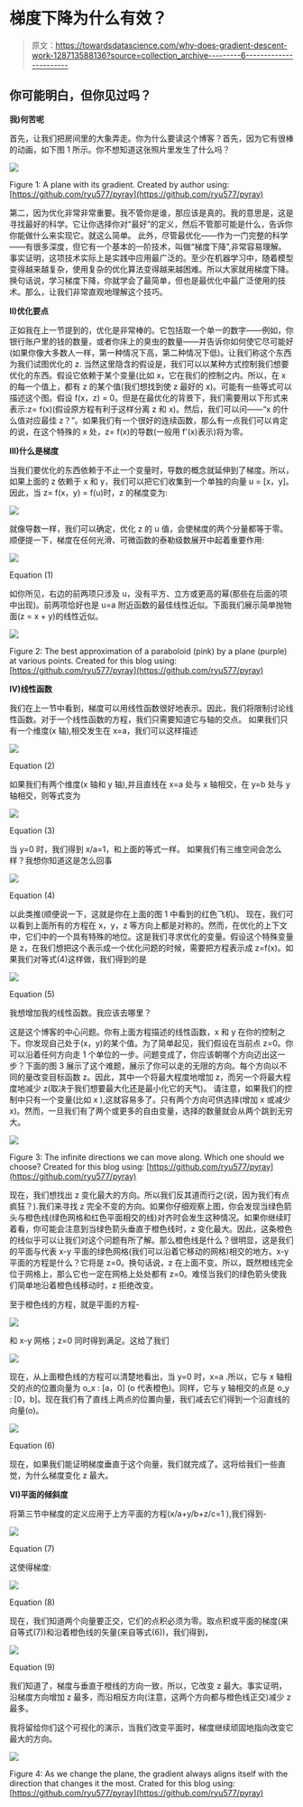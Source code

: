 # 梯度下降为什么有效？

> 原文：<https://towardsdatascience.com/why-does-gradient-descent-work-128713588136?source=collection_archive---------6----------------------->

## 你可能明白，但你见过吗？

**我)何苦呢**

首先，让我们把房间里的大象弄走。你为什么要读这个博客？首先，因为它有很棒的动画，如下图 1 所示。你不想知道这张照片里发生了什么吗？

![](img/2018e4218efedc910ffdb9afd90b61c3.png)

Figure 1: A plane with its gradient. Created by author using: [https://github.com/ryu577/pyray](https://github.com/ryu577/pyray)

第二，因为优化非常非常重要。我不管你是谁，那应该是真的。我的意思是，这是寻找最好的科学。它让你选择你对“最好”的定义，然后不管那可能是什么，告诉你你能做什么来实现它。就这么简单。
此外，尽管最优化——作为一门完整的科学——有很多深度，但它有一个基本的一阶技术，叫做“梯度下降”,非常容易理解。事实证明，这项技术实际上是实践中应用最广泛的。至少在机器学习中，随着模型变得越来越复杂，使用复杂的优化算法变得越来越困难。所以大家就用梯度下降。换句话说，学习梯度下降，你就学会了最简单，但也是最优化中最广泛使用的技术。那么，让我们非常直观地理解这个技巧。

**II)优化要点**

正如我在上一节提到的，优化是非常棒的。它包括取一个单一的数字——例如，你银行账户里的钱的数量，或者你床上的臭虫的数量——并告诉你如何使它尽可能好(如果你像大多数人一样，第一种情况下高，第二种情况下低)。让我们称这个东西为我们试图优化的 z.
当然这里隐含的假设是，我们可以以某种方式控制我们想要优化的东西。假设它依赖于某个变量(比如 x，它在我们的控制之内。所以，在 x 的每一个值上，都有 z 的某个值(我们想找到使 z 最好的 x)。可能有一些等式可以描述这个图。假设 f(x，z) = 0。但是在最优化的背景下，我们需要用以下形式来表示:z= f(x)(假设原方程有利于这样分离 z 和 x)。然后，我们可以问——“x 的什么值对应最佳 z？”。如果我们有一个很好的连续函数，那么有一点我们可以肯定的说，在这个特殊的 x 处，z= f(x)的导数(一般用 f'(x)表示)将为零。

**III)什么是梯度**

当我们要优化的东西依赖于不止一个变量时，导数的概念就延伸到了梯度。所以，如果上面的 z 依赖于 x 和 y，我们可以把它们收集到一个单独的向量 u = [x，y]。因此，当 z= f(x，y) = f(u)时，z 的梯度变为:

![](img/16b2ea39de4abf353e4caa1327d26527.png)

就像导数一样，我们可以确定，优化 z 的 u 值，会使梯度的两个分量都等于零。
顺便提一下，梯度在任何光滑、可微函数的泰勒级数展开中起着重要作用:

![](img/83b1baaf943e537fcd38bf252b92c2ee.png)

Equation (1)

如你所见，右边的前两项只涉及 u，没有平方、立方或更高的幂(那些在后面的项中出现)。前两项恰好也是 u=a 附近函数的最佳线性近似。下面我们展示简单抛物面(z = x + y)的线性近似。

![](img/f4b9c1a2460599fb429200efa4148d3e.png)

Figure 2: The best approximation of a paraboloid (pink) by a plane (purple) at various points. Created for this blog using: [https://github.com/ryu577/pyray](https://github.com/ryu577/pyray)

**IV)线性函数**

我们在上一节中看到，梯度可以用线性函数很好地表示。因此，我们将限制讨论线性函数。对于一个线性函数的方程，我们只需要知道它与轴的交点。
如果我们只有一个维度(x 轴),相交发生在 x=a，我们可以这样描述

![](img/299b66aad85d14b3a5ce9ca8c3f42c09.png)

Equation (2)

如果我们有两个维度(x 轴和 y 轴),并且直线在 x=a 处与 x 轴相交，在 y=b 处与 y 轴相交，则等式变为

![](img/771d40bc0f201f1132ec68f7c11c9407.png)

Equation (3)

当 y=0 时，我们得到 x/a=1，和上面的等式一样。
如果我们有三维空间会怎么样？我想你知道这是怎么回事

![](img/0e9586a9ad1e8b829742c90c9911669c.png)

Equation (4)

以此类推(顺便说一下，这就是你在上面的图 1 中看到的红色飞机)。
现在，我们可以看到上面所有的方程在 x，y，z 等方向上都是对称的。然而，在优化的上下文中，它们中的一个具有特殊的地位。这是我们寻求优化的变量。假设这个特殊变量是 z，在我们想把这个表示成一个优化问题的时候，需要把方程表示成 z=f(x)。如果我们对等式(4)这样做，我们得到的是

![](img/ef32a3ebf195a783811e97817610478b.png)

Equation (5)

我想增加我的线性函数。我应该去哪里？

这是这个博客的中心问题。你有上面方程描述的线性函数，x 和 y 在你的控制之下。你发现自己处于(x，y)的某个值。为了简单起见，我们假设在当前点 z=0。你可以沿着任何方向走 1 个单位的一步。问题变成了，你应该朝哪个方向迈出这一步？下面的图 3 展示了这个难题，展示了你可以走的无限的方向。每个方向以不同的量改变目标函数 z。因此，其中一个将最大程度地增加 z，而另一个将最大程度地减少 z(取决于我们想要最大化还是最小化它的天气)。
请注意，如果我们的控制中只有一个变量(比如 x ),这就容易多了。只有两个方向可供选择(增加 x 或减少 x)。然而，一旦我们有了两个或更多的自由变量，选择的数量就会从两个跳到无穷大。

![](img/e2f03c47d67f1afe1cfdabba59bb7061.png)

Figure 3: The infinite directions we can move along. Which one should we choose? Created for this blog using: [https://github.com/ryu577/pyray](https://github.com/ryu577/pyray)

现在，我们想找出 z 变化最大的方向。所以我们反其道而行之(说，因为我们有点疯狂？).我们来寻找 z 完全不变的方向。如果你仔细观察上图，你会发现当绿色箭头与橙色线(绿色网格和红色平面相交的线)对齐时会发生这种情况。如果你继续盯着看，你可能会注意到当绿色箭头垂直于橙色线时，z 变化最大。因此，这条橙色的线似乎可以让我们对这个问题有所了解。那么橙色线是什么？很明显，这是我们的平面与代表 x-y 平面的绿色网格(我们可以沿着它移动的网格)相交的地方。x-y 平面的方程是什么？它将是 z=0。换句话说，z 在上面不变。所以，既然橙线完全位于网格上，那么它也一定在网格上处处都有 z=0。难怪当我们的绿色箭头使我们简单地沿着橙色线移动时，z 拒绝改变。

至于橙色线的方程，就是平面的方程-

![](img/bcd11c14f6271809f8de7a124f951bd9.png)

和 x-y 网格；z=0 同时得到满足。这给了我们

![](img/31b2a4ba2246452205dbc259e5edac40.png)

现在，从上面橙色线的方程可以清楚地看出，当 y=0 时，x=a .所以，它与 x 轴相交的点的位置向量为 o_x : [a，0] (o 代表橙色)。同样，它与 y 轴相交的点是 o_y : [0，b]。现在我们有了直线上两点的位置向量，我们减去它们得到一个沿直线的向量(o)。

![](img/83bd7c5699edf22828bb56598ccbaa0b.png)

Equation (6)

现在，如果我们能证明梯度垂直于这个向量，我们就完成了。这将给我们一些直觉，为什么梯度变化 z 最大。

**VI)平面的倾斜度**

将第三节中梯度的定义应用于上方平面的方程(x/a+y/b+z/c=1 ),我们得到-

![](img/03bf75ec12685a8f33c4efe8f426b700.png)

Equation (7)

这使得梯度:

![](img/563fdb30f284aa8d426ea224445ee5d8.png)

Equation (8)

现在，我们知道两个向量要正交，它们的点积必须为零。取点积或平面的梯度(来自等式(7))和沿着橙色线的矢量(来自等式(6))，我们得到，

![](img/1af2d2699151e6b331cf8179a682ae35.png)

Equation (9)

我们知道了，梯度与垂直于橙线的方向一致，所以，它改变 z 最大。事实证明，沿梯度方向增加 z 最多，而沿相反方向(注意，这两个方向都与橙色线正交)减少 z 最多。

我将留给你们这个可视化的演示，当我们改变平面时，梯度继续顽固地指向改变它最大的方向。

![](img/aa2806a0ef1c81a46d7f6e942ce99611.png)

Figure 4: As we change the plane, the gradient always aligns itself with the direction that changes it the most. Crated for this blog using: [https://github.com/ryu577/pyray](https://github.com/ryu577/pyray)